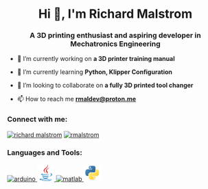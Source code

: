 <h1 align="center">Hi 👋, I'm Richard Malstrom</h1>
<h3 align="center">A 3D printing enthusiast and aspiring developer in Mechatronics Engineering</h3>

- 🔭 I’m currently working on **a 3D printer training manual**

- 🌱 I’m currently learning **Python, Klipper Configuration**

- 👯 I’m looking to collaborate on **a fully 3D printed tool changer**

- 📫 How to reach me **rmaldev@proton.me**

<h3 align="left">Connect with me:</h3>
<p align="left">
<a href="https://linkedin.com/in/richard malstrom" target="blank"><img align="center" src="https://raw.githubusercontent.com/rahuldkjain/github-profile-readme-generator/master/src/images/icons/Social/linked-in-alt.svg" alt="richard malstrom" height="30" width="40" /></a>
<a href="https://www.leetcode.com/rmalstrom" target="blank"><img align="center" src="https://raw.githubusercontent.com/rahuldkjain/github-profile-readme-generator/master/src/images/icons/Social/leet-code.svg" alt="rmalstrom" height="30" width="40" /></a>
</p>

<h3 align="left">Languages and Tools:</h3>
<p align="left"> <a href="https://www.arduino.cc/" target="_blank" rel="noreferrer"> <img src="https://cdn.worldvectorlogo.com/logos/arduino-1.svg" alt="arduino" width="40" height="40"/> </a> <a href="https://www.java.com" target="_blank" rel="noreferrer"> <img src="https://raw.githubusercontent.com/devicons/devicon/master/icons/java/java-original.svg" alt="java" width="40" height="40"/> </a> <a href="https://www.mathworks.com/" target="_blank" rel="noreferrer"> <img src="https://upload.wikimedia.org/wikipedia/commons/2/21/Matlab_Logo.png" alt="matlab" width="40" height="40"/> </a> <a href="https://www.python.org" target="_blank" rel="noreferrer"> <img src="https://raw.githubusercontent.com/devicons/devicon/master/icons/python/python-original.svg" alt="python" width="40" height="40"/> </a> </p>

